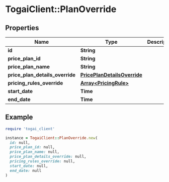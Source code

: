 # TogaiClient::PlanOverride

## Properties

| Name | Type | Description | Notes |
| ---- | ---- | ----------- | ----- |
| **id** | **String** |  |  |
| **price_plan_id** | **String** |  |  |
| **price_plan_name** | **String** |  |  |
| **price_plan_details_override** | [**PricePlanDetailsOverride**](PricePlanDetailsOverride.md) |  | [optional] |
| **pricing_rules_override** | [**Array&lt;PricingRule&gt;**](PricingRule.md) |  | [optional] |
| **start_date** | **Time** |  |  |
| **end_date** | **Time** |  |  |

## Example

```ruby
require 'togai_client'

instance = TogaiClient::PlanOverride.new(
  id: null,
  price_plan_id: null,
  price_plan_name: null,
  price_plan_details_override: null,
  pricing_rules_override: null,
  start_date: null,
  end_date: null
)
```

